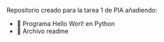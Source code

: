 Repositorio creado para la tarea  1 de PIA añadiendo:
- 👋 Programa Hello Worl! en Python
- 👀 Archivo readme

